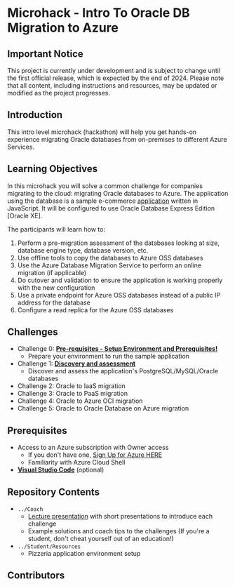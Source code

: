 # Microhack - Intro To Oracle DB Migration to Azure

## Important Notice

This project is currently under development and is subject to change until the first official release, which is expected by the end of 2024. Please note that all content, including instructions and resources, may be updated or modified as the project progresses.


## Introduction

This intro level microhack (hackathon) will help you get hands-on experience migrating Oracle databases from on-premises to different Azure Services.

## Learning Objectives
In this microhack you will solve a common challenge for companies migrating to the cloud: migrating Oracle databases to Azure. The application using the database is a sample e-commerce [application](https://github.com/pzinsta/pizzeria) written in JavaScript. It will be configured to use Oracle Database Express Edition [Oracle XE]. 

The participants will learn how to:

1. Perform a pre-migration assessment of the databases looking at size, database engine type, database version, etc.
1. Use offline tools to copy the databases to Azure OSS databases
1. Use the Azure Database Migration Service to perform an online migration (if applicable)
1. Do cutover and validation to ensure the application is working properly with the new configuration
1. Use a private endpoint for Azure OSS databases instead of a public IP address for the database
1. Configure a read replica for the Azure OSS databases

## Challenges
- Challenge 0: **[Pre-requisites - Setup Environment and Prerequisites!](Student/00-prereqs.md)**
   - Prepare your environment to run the sample application
- Challenge 1: **[Discovery and assessment](Student/01-discovery.md)**
   - Discover and assess the application's PostgreSQL/MySQL/Oracle databases
- Challenge 2: Oracle to IaaS migration
- Challenge 3: Oracle to PaaS migration
- Challenge 4: Oracle to Azure OCI migration
- Challenge 5: Oracle to Oracle Database on Azure migration

## Prerequisites

- Access to an Azure subscription with Owner access
   - If you don't have one, [Sign Up for Azure HERE](https://azure.microsoft.com/en-us/free/)
   - Familiarity with Azure Cloud Shell
- [**Visual Studio Code**](https://code.visualstudio.com/) (optional)

## Repository Contents
- `../Coach`
  - [Lecture presentation](Coach/OSS-DB-What-the-Hack-Lecture.pptx?raw=true) with short presentations to introduce each challenge
  - Example solutions and coach tips to the challenges (If you're a student, don't cheat yourself out of an education!)
- `../Student/Resources`
   - Pizzeria application environment setup

## Contributors

